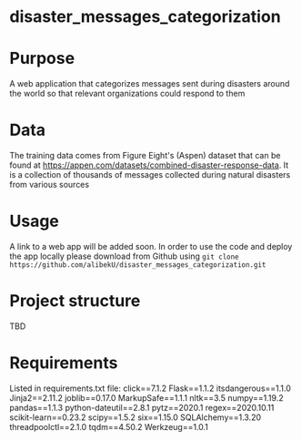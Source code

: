 # disaster_messages_categorization

# Purpose
A web application that categorizes messages sent during disasters around the world so that relevant organizations could respond to them

# Data
The training data comes from Figure Eight's (Aspen) dataset that can be found at https://appen.com/datasets/combined-disaster-response-data. It is a collection of thousands of messages collected during natural disasters from various sources

# Usage
A link to a web app will be added soon. In order to use the code and deploy the app locally please download from Github using `git clone https://github.com/alibekU/disaster_messages_categorization.git`

# Project structure 
TBD

# Requirements
Listed in requirements.txt file:
click==7.1.2
Flask==1.1.2
itsdangerous==1.1.0
Jinja2==2.11.2
joblib==0.17.0
MarkupSafe==1.1.1
nltk==3.5
numpy==1.19.2
pandas==1.1.3
python-dateutil==2.8.1
pytz==2020.1
regex==2020.10.11
scikit-learn==0.23.2
scipy==1.5.2
six==1.15.0
SQLAlchemy==1.3.20
threadpoolctl==2.1.0
tqdm==4.50.2
Werkzeug==1.0.1

